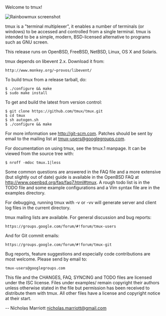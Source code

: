 Welcome to tmux!

![Rainbowmux screenshot](https://bochs.info/img/rainbowmux.png)

tmux is a "terminal multiplexer", it enables a number of terminals (or windows)
to be accessed and controlled from a single terminal. tmux is intended to be a
simple, modern, BSD-licensed alternative to programs such as GNU screen.

This release runs on OpenBSD, FreeBSD, NetBSD, Linux, OS X and Solaris.

tmux depends on libevent 2.x. Download it from:

	http://www.monkey.org/~provos/libevent/

To build tmux from a release tarball, do:

	$ ./configure && make
	$ sudo make install

To get and build the latest from version control:

	$ git clone https://github.com/tmux/tmux.git
	$ cd tmux
	$ sh autogen.sh
	$ ./configure && make

For more information see http://git-scm.com. Patches should be sent by email to
the mailing list at tmux-users@googlegroups.com.

For documentation on using tmux, see the tmux.1 manpage. It can be viewed from
the source tree with:

	$ nroff -mdoc tmux.1|less

Some common questions are answered in the FAQ file and a more extensive (but
slightly out of date) guide is available in the OpenBSD FAQ at
http://www.openbsd.org/faq/faq7.html#tmux. A rough todo list is in the TODO
file and some example configurations and a Vim syntax file are in the examples
directory.

For debugging, running tmux with -v or -vv will generate server and client log
files in the current directory.

tmux mailing lists are available. For general discussion and bug reports:

	https://groups.google.com/forum/#!forum/tmux-users

And for Git commit emails:

	https://groups.google.com/forum/#!forum/tmux-git

Bug reports, feature suggestions and especially code contributions are most
welcome. Please send by email to:

	tmux-users@googlegroups.com

This file and the CHANGES, FAQ, SYNCING and TODO files are licensed under
the ISC license. Files under examples/ remain copyright their authors unless
otherwise stated in the file but permission has been received to distribute
them with tmux. All other files have a license and copyright notice at their
start.

-- Nicholas Marriott <nicholas.marriott@gmail.com>
